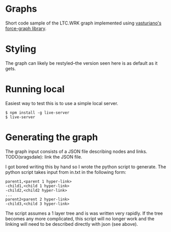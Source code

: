 # Graphs
Short code sample of the LTC.WRK graph implemented using [vasturiano's force-graph library](https://github.com/vasturiano/3d-force-graph). 

# Styling
The graph can likely be restyled–the version seen here is as default as it gets.

# Running local
Easiest way to test this is to use a simple local server.
```
$ npm install -g live-server
$ live-server
```

# Generating the graph
The graph input consists of a JSON file describing nodes and links.
TODO(sragsdale): link the JSON file.


I got bored writing this by hand so I wrote the python script to generate. The python script takes input from in.txt in the following form:
```
parent1,<parent 1 hyper-link>
-child1,<child 1 hyper-link>
-child2,<child2 hyper-link>
...
parent2<parent 2 hyper-link>
-child3,<child 3 hyper-link>
```
The script assumes a 1 layer tree and is was written very rapidly. If the tree becomes any more complicated, this script will no longer work and the linking will need to be described directly with json (see above).
